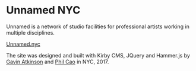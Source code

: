 # Unnamed NYC

Unnamed is a network of studio facilities for professional artists working in multiple disciplines.

[Unnamed.nyc](http://Unnamed.nyc)

The site was designed and built with Kirby CMS, JQuery and Hammer.js by [Gavin Atkinson](http://www.gav.space) and [Phil Cao](http://http://www.phil-cao.com/)  in NYC, 2017.
